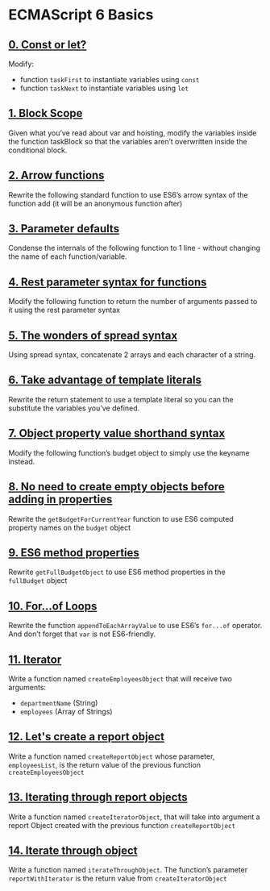 # ECMAScript 6 Basics

## [0. Const or let?](./0-constants.js)

Modify:

- function `taskFirst` to instantiate variables using `const`
- function `taskNext` to instantiate variables using `let`

## [1. Block Scope](./1-block-scoped.js)

Given what you’ve read about var and hoisting, modify the variables inside the function
taskBlock so that the variables aren’t overwritten inside the conditional block.

## [2. Arrow functions](./2-arrow.js)

Rewrite the following standard function to use ES6’s arrow syntax of the function add
(it will be an anonymous function after)

## [3. Parameter defaults](./3-default-parameter.js)

Condense the internals of the following function to 1 line - without changing the name of each function/variable.

## [4. Rest parameter syntax for functions](./4-rest-parameter.js)

Modify the following function to return the number of arguments passed to it using the rest parameter syntax

## [5. The wonders of spread syntax](./5-spread-operator.js)

Using spread syntax, concatenate 2 arrays and each character of a string.

## [6. Take advantage of template literals](./6-string-interpolation.js)

Rewrite the return statement to use a template literal so you can the substitute the variables you’ve defined.

## [7. Object property value shorthand syntax](./7-getBudgetObject.js)

Modify the following function’s budget object to simply use the keyname instead.

## [8. No need to create empty objects before adding in properties](./8-getBudgetCurrentYear.js)

Rewrite the `getBudgetForCurrentYear` function to use ES6 computed property names on the `budget` object

## [9. ES6 method properties](./9-getFullBudget.js)

Rewrite `getFullBudgetObject` to use ES6 method properties in the `fullBudget` object

## [10. For...of Loops](./10-loops.js)

Rewrite the function `appendToEachArrayValue` to use ES6’s `for...of` operator. And don’t forget that `var` is not ES6-friendly.

## [11. Iterator](./11-createEmployeesObject.js)

Write a function named `createEmployeesObject` that will receive two arguments:

- `departmentName` (String)
- `employees` (Array of Strings)

## [12. Let's create a report object](./12-createReportObject.js)

Write a function named `createReportObject` whose parameter, `employeesList`, is the return value of the previous function `createEmployeesObject`

## [13. Iterating through report objects](./100-createIteratorObject.js)
Write a function named `createIteratorObject`, that will take into argument a report Object created with the previous function `createReportObject`

## [14. Iterate through object](./101-iterateThroughObject.js)

Write a function named `iterateThroughObject`. The function’s parameter `reportWithIterator` is the return value from `createIteratorObject`
